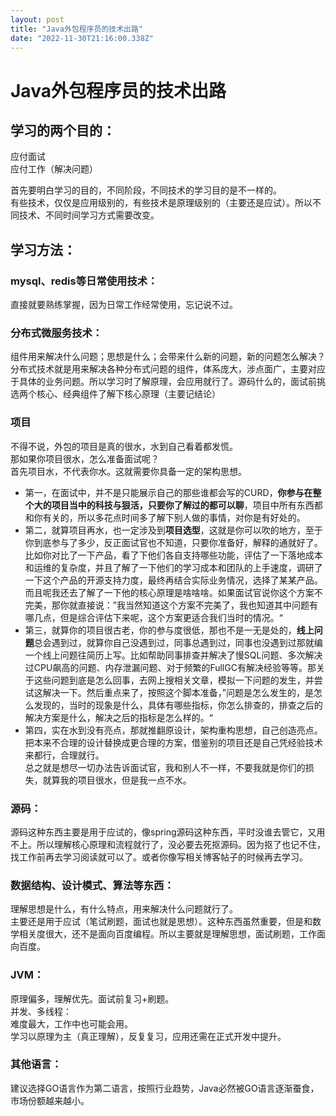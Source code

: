 ```yaml
---
layout: post
title: "Java外包程序员的技术出路"
date: "2022-11-30T21:16:00.338Z"
---
```

Java外包程序员的技术出路
==============

学习的两个目的：
--------

应付面试  
应付工作（解决问题）

首先要明白学习的目的，不同阶段，不同技术的学习目的是不一样的。  
有些技术，仅仅是应用级别的，有些技术是原理级别的（主要还是应试）。所以不同技术、不同时间学习方式需要改变。

学习方法：
-----

### mysql、redis等日常使用技术：

直接就要熟练掌握，因为日常工作经常使用，忘记说不过。

### 分布式微服务技术：

组件用来解决什么问题；思想是什么；会带来什么新的问题，新的问题怎么解决？  
分布式技术就是用来解决各种分布式问题的组件，体系庞大，涉点面广，主要对应于具体的业务问题。所以学习时了解原理，会应用就行了。源码什么的，面试前挑选两个核心、经典组件了解下核心原理（主要记结论）

### 项目

不得不说，外包的项目是真的很水，水到自己看着都发慌。  
那如果你项目很水，怎么准备面试呢？  
首先项目水，不代表你水。这就需要你具备一定的架构思想。

*   第一，在面试中，并不是只能展示自己的那些谁都会写的CURD，**你参与在整个大的项目当中的科技与狠活，只要你了解过的都可以聊**，项目中所有东西都和你有关的，所以多花点时间多了解下别人做的事情，对你是有好处的。
*   第二，就算项目再水，也一定涉及到**项目选型**，这就是你可以吹的地方，至于你到底参与了多少，反正面试官也不知道，只要你准备好，解释的通就好了。比如你对比了一下产品，看了下他们各自支持哪些功能，评估了一下落地成本和运维的复杂度，并且了解了一下他们的学习成本和团队的上手速度，调研了一下这个产品的开源支持力度，最终再结合实际业务情况，选择了某某产品。而且呢我还去了解了一下他的核心原理是啥啥啥。如果面试官说你这个方案不完美，那你就直接说：”我当然知道这个方案不完美了，我也知道其中问题有哪几点，但是综合评估下来呢，这个方案更适合我们当时的情况。“
*   第三，就算你的项目很古老，你的参与度很低，那也不是一无是处的，**线上问题**总会遇到过，就算你自己没遇到过，同事总遇到过，同事也没遇到过那就编一个线上问题往简历上写。比如帮助同事排查并解决了慢SQL问题、多次解决过CPU飙高的问题、内存泄漏问题、对于频繁的FullGC有解决经验等等。那关于这些问题到底是怎么回事，去网上搜相关文章，模拟一下问题的发生，并尝试这解决一下。然后重点来了，按照这个脚本准备，”问题是怎么发生的，是怎么发现的，当时的现象是什么，具体有哪些指标，你怎么排查的，排查之后的解决方案是什么，解决之后的指标是怎么样的。“
*   第四，实在水到没有亮点，那就推翻原设计，架构重构思想，自己创造亮点。把本来不合理的设计替换成更合理的方案，借鉴别的项目还是自己凭经验技术来都行，合理就行。  
    总之就是想尽一切办法告诉面试官，我和别人不一样，不要我就是你们的损失，就算我的项目很水，但是我一点不水。

### 源码：

源码这种东西主要是用于应试的，像spring源码这种东西，平时没谁去管它，又用不上。所以理解核心原理和流程就行了，没必要去死抠源码。因为抠了也记不住，找工作前再去学习阅读就可以了。或者你像写相关博客帖子的时候再去学习。

### 数据结构、设计模式、算法等东西：

理解思想是什么，有什么特点，用来解决什么问题就行了。  
主要还是用于应试（笔试刷题，面试也就是思想）。这种东西虽然重要，但是和数学相关度很大，还不是面向百度编程。所以主要就是理解思想，面试刷题，工作面向百度。

### JVM：

原理偏多，理解优先。面试前复习+刷题。  
并发、多线程：  
难度最大，工作中也可能会用。  
学习以原理为主（真正理解），反复复习，应用还需在正式开发中提升。

### 其他语言：

建议选择GO语言作为第二语言，按照行业趋势，Java必然被GO语言逐渐蚕食，市场份额越来越小。